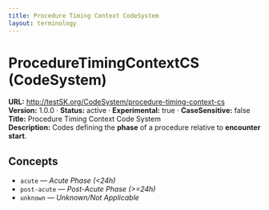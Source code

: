 ```yaml
---
title: Procedure Timing Context CodeSystem
layout: terminology
---
```


# ProcedureTimingContextCS (CodeSystem)

**URL:** http://testSK.org/CodeSystem/procedure-timing-context-cs  
**Version:** 1.0.0 · **Status:** active · **Experimental:** true · **CaseSensitive:** false  
**Title:** Procedure Timing Context Code System  
**Description:** Codes defining the **phase** of a procedure relative to **encounter start**.

## Concepts
- `acute` — *Acute Phase (<24h)*  
- `post-acute` — *Post-Acute Phase (>=24h)*  
- `unknown` — *Unknown/Not Applicable*
